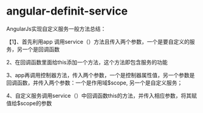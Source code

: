 # angular-definit-service
AngularJs实现自定义服务一般方法总结：

【1】、首先利用app 调用service（）方法且传入两个参数，一个是要自定义的服务，另一个是回调函数

2、在回调函数里面给this添加一个方法，这个方法即包含服务的功能

3、app再调用控制器方法，传入两个参数，一个是控制器属性值，另一个参数是回调函数，并传入两个参数：一个是作用域$scope,
   另一个是自定义服务；

4、自定义服务调用service（）中回调函数this的方法，并传入相应参数，将其赋值给$scope的参数
